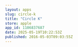 ```yaml
---
layout: apps
slug: circle-k
title: "Circle K"
store: apple
app_id: 1106837687
date: 2025-05-19T10:22:53Z
published: 2016-05-03T09:03:55Z
---
```

